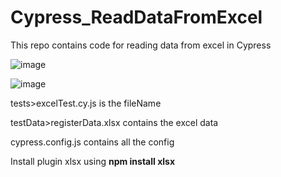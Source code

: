 # Cypress_ReadDataFromExcel


This repo contains code for reading data from excel in Cypress


![image](https://github.com/Anshita-Bhasin/Cypress_ReadDataFromExcel/assets/10338077/f2e870f6-9cd0-43de-ab18-639f4e8c0e40)


![image](https://github.com/Anshita-Bhasin/Cypress_ReadDataFromExcel/assets/10338077/e762a3e0-9707-48cb-84f6-2f0a3c2cabb5)



tests>excelTest.cy.js is the fileName

testData>registerData.xlsx contains the excel data


cypress.config.js contains all the config

Install plugin xlsx using **npm install xlsx**
